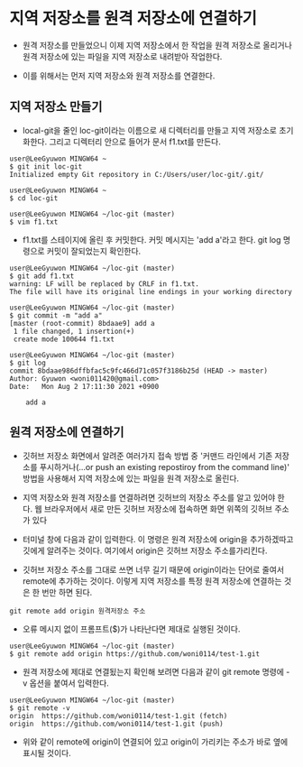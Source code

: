 # 지역 저장소를 원격 저장소에 연결하기

* 원격 저장소를 만들었으니 이제 지역 저장소에서 한 작업을 원격 저장소로 올리거나 원격 저장소에 있는 파일을 지역 저장소로 내려받아 작업한다.

* 이를 위해서는 먼저 지역 저장소와 원격 저장소를 연결한다.

## 지역 저장소 만들기

* local-git을 줄인 loc-git이라는 이름으로 새 디렉터리를 만들고 지역 저장소로 초기화한다. 그리고 디렉터리 안으로 들어가 문서 f1.txt를 만든다.

```
user@LeeGyuwon MINGW64 ~
$ git init loc-git
Initialized empty Git repository in C:/Users/user/loc-git/.git/

user@LeeGyuwon MINGW64 ~
$ cd loc-git

user@LeeGyuwon MINGW64 ~/loc-git (master)
$ vim f1.txt

```

* f1.txt를 스테이지에 올린 후 커밋한다. 커밋 메시지는 'add a'라고 한다. git log 명령으로 커밋이 잘되었는지 확인한다.

```
user@LeeGyuwon MINGW64 ~/loc-git (master)
$ git add f1.txt
warning: LF will be replaced by CRLF in f1.txt.
The file will have its original line endings in your working directory

user@LeeGyuwon MINGW64 ~/loc-git (master)
$ git commit -m "add a"
[master (root-commit) 8bdaae9] add a
 1 file changed, 1 insertion(+)
 create mode 100644 f1.txt

user@LeeGyuwon MINGW64 ~/loc-git (master)
$ git log
commit 8bdaae986dffbfac5c9fc466d71c057f3186b25d (HEAD -> master)
Author: Gyuwon <woni011420@gmail.com>
Date:   Mon Aug 2 17:11:30 2021 +0900

    add a

```

## 원격 저장소에 연결하기

* 깃허브 저장소 화면에서 알려준 여러가지 접속 방법 중 '커맨드 라인에서 기존 저장소를 푸시하거나(...or push an existing repostiroy from the command line)' 방법을 사용해서 지역 저장소에 있는 파일을 원격 저장소로 올린다.

* 지역 저장소와 원격 저장소를 연결하려면 깃허브의 저장소 주소를 알고 있어야 한다. 웹 브라우저에서 새로 만든 깃허브 저장소에 접속하면 화면 위쪽의 깃허브 주소가 있다

* 터미널 창에 다음과 같이 입력한다. 이 명령은 원격 저장소에 origin을 추가하겠따고 깃에게 알려주는 것이다. 여기에서 origin은 깃허브 저장소 주소를가리킨다.

* 깃허브 저장소 주소를 그대로 쓰면 너무 길기 때문에 origin이라는 단어로 줄여서 remote에 추가하는 것이다. 이렇게 지역 저장소를 특정 원격 저장소에 연결하는 것은 한 번만 하면 된다.

```git remote add origin 원격저장소 주소```

* 오류 메시지 없이 프롬프트($)가 나타난다면 제대로 실행된 것이다.

```
user@LeeGyuwon MINGW64 ~/loc-git (master)
$ git remote add origin https://github.com/woni0114/test-1.git

```

* 원격 저장소에 제대로 연결됬는지 확인해 보려면 다음과 같이 git remote 명령에 -v 옵션을 붙여서 입력한다.

```
user@LeeGyuwon MINGW64 ~/loc-git (master)
$ git remote -v
origin  https://github.com/woni0114/test-1.git (fetch)
origin  https://github.com/woni0114/test-1.git (push)

```

* 위와 같이 remote에 origin이 연결되어 있고 origin이 가리키는 주소가 바로 옆에 표시될 것이다.
